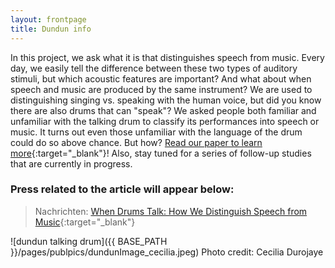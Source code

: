 ```yaml
---
layout: frontpage
title: Dundun info
---
```


In this project, we ask what it is that distinguishes speech from music. Every day, we easily tell the difference between these two types of auditory stimuli, but which acoustic features are important? 
And what about when speech and music are produced by the same instrument? We are used to distinguishing singing vs. speaking with the human voice, but did you know there are also drums that can "speak"? 
We asked people both familiar and unfamiliar with the talking drum to classify its performances into speech or music. It turns out even those unfamiliar with the language of the drum could do so above chance. But how?
[Read our paper to learn more](https://doi.org/10.3389/fpsyg.2021.652673){:target="_blank"}! Also, stay tuned for a series of follow-up studies that are currently in progress. 

### Press related to the article will appear below: 
> Nachrichten: [When Drums Talk: How We Distinguish Speech from Music](https://nachrichten.idw-online.de/2021/07/13/when-drums-talk-how-we-distinguish-speech-from-music/){:target="_blank"}

![dundun talking drum]({{ BASE_PATH }}/pages/publpics/dundunImage_cecilia.jpeg) 
Photo credit: Cecilia Durojaye
